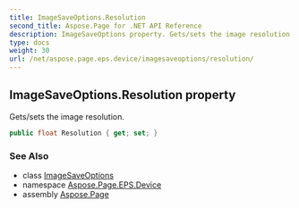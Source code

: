 ```yaml
---
title: ImageSaveOptions.Resolution
second_title: Aspose.Page for .NET API Reference
description: ImageSaveOptions property. Gets/sets the image resolution
type: docs
weight: 30
url: /net/aspose.page.eps.device/imagesaveoptions/resolution/
---
```

## ImageSaveOptions.Resolution property

Gets/sets the image resolution.

```csharp
public float Resolution { get; set; }
```

### See Also

* class [ImageSaveOptions](../)
* namespace [Aspose.Page.EPS.Device](../../imagesaveoptions/)
* assembly [Aspose.Page](../../../)


